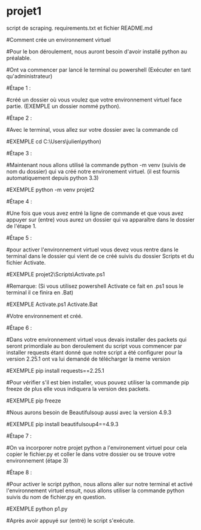# projet1
script de scraping. requirements.txt et fichier README.md

#Comment crée un environnement virtuel




#Pour le bon déroulement, nous auront besoin d'avoir installé python au préalable.




#Ont va commencer par lancé le terminal ou powershell (Exécuter en tant qu'administrateur)




#Étape 1 :




#créé un dossier où vous voulez que votre environnement virtuel face partie. (EXEMPLE un dossier nommé python).




#Étape 2 :




#Avec le terminal, vous allez sur votre dossier avec la commande cd 

#EXEMPLE cd C:\Users\julien\python)




#Étape 3 :




#Maintenant nous allons utilisé la commande python -m venv (suivis de nom du dossier) qui va créé notre environement virtuel. (il est fournis automatiquement depuis python 3.3)

#EXEMPLE python -m venv projet2




#Étape 4 :




#Une fois que vous avez entré la ligne de commande et que vous avez appuyer sur (entre) vous aurez un dossier qui va apparaître dans le dossier de l'étape 1.




#Étape 5 :




#pour activer l'environnement virtuel vous devez vous rentre dans le terminal dans le dossier qui vient de ce créé suivis du dossier Scripts et du fichier Activate. 

#EXEMPLE projet2\Scripts\Activate.ps1

#Remarque: (Si vous utilisez powershell Activate ce fait en .ps1 sous le terminal il ce finira en .Bat)

#EXEMPLE Activate.ps1    Activate.Bat


#Votre environnement et créé.




#Étape 6 :




#Dans votre environnement virtuel vous devais installer des packets qui seront primordiale au bon deroulement du script vous commencer par installer requests étant donné que notre script a été configurer pour la version 2.25.1 ont va lui demandé de télécharger la meme version

#EXEMPLE pip install requests==2.25.1




#Pour vérifier s'il est bien installer, vous pouvez utiliser la commande pip freeze de plus elle vous indiquera la version des packets.

#EXEMPLE pip freeze




#Nous aurons besoin de Beautifulsoup aussi avec la version 4.9.3

#EXEMPLE pip install beautifulsoup4==4.9.3




#Étape 7 :




#On va incorporer notre projet python a l'environement virtuel pour cela copier le fichier.py et coller le dans votre dossier ou se trouve votre environnement (étape 3)




#Étape 8 :




#Pour activer le script python, nous allons aller sur notre terminal et activé l'environnement virtuel ensuit, nous allons utiliser la commande python suivis du nom de fichier.py en question.

#EXEMPLE python p1.py




#Après avoir appuyé sur (entré) le script s'exécute. 
